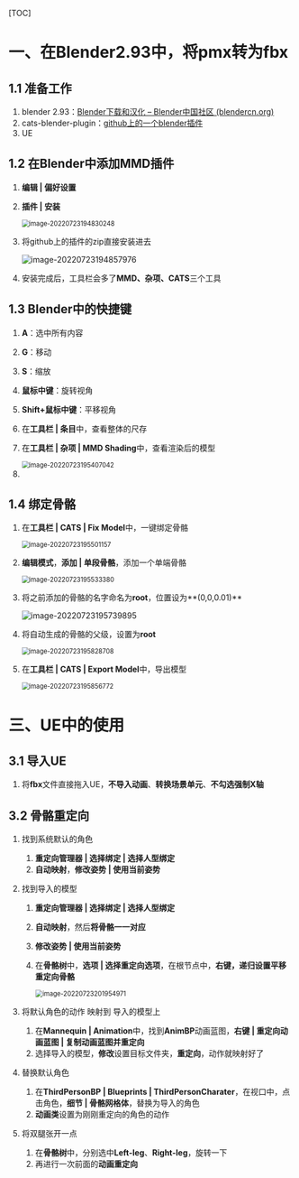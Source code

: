 [TOC]

# 一、在Blender2.93中，将pmx转为fbx

## 1.1	准备工作

1.   blender 2.93：[Blender下载和汉化 – Blender中国社区 (blendercn.org)](https://www.blendercn.org/downloadme)
2.   cats-blender-plugin：[github上的一个blender插件](https://github.com/absolute-quantum/cats-blender-plugin)
3.   UE

## 1.2	在Blender中添加MMD插件

1.   **编辑 | 偏好设置**

2.   **插件 | 安装**

     <img src="AssetMarkdown/image-20220723194830248.png" alt="image-20220723194830248" style="zoom:80%;" />

3.   将github上的插件的zip直接安装进去

     ![image-20220723194857976](AssetMarkdown/image-20220723194857976.png)

4.   安装完成后，工具栏会多了**MMD、杂项、CATS**三个工具

## 1.3	Blender中的快捷键

1.   **A**：选中所有内容

2.   **G**：移动

3.   **S**：缩放

4.   **鼠标中键**：旋转视角

5.   **Shift+鼠标中键**：平移视角

6.   在**工具栏 | 条目**中，查看整体的尺存

7.   在**工具栏 | 杂项 | MMD Shading**中，查看渲染后的模型

     <img src="AssetMarkdown/image-20220723195407042.png" alt="image-20220723195407042" style="zoom:80%;" />

8.   

## 1.4	绑定骨骼

1.   在**工具栏 | CATS | Fix Model**中，一键绑定骨骼

     <img src="AssetMarkdown/image-20220723195501157.png" alt="image-20220723195501157" style="zoom:80%;" />

2.   **编辑模式**，**添加 | 单段骨骼**，添加一个单端骨骼

     <img src="AssetMarkdown/image-20220723195533380.png" alt="image-20220723195533380" style="zoom:80%;" />

3.   将之前添加的骨骼的名字命名为**root**，位置设为**(0,0,0.01)**

     ![image-20220723195739895](AssetMarkdown/image-20220723195739895.png)

4.   将自动生成的骨骼的父级，设置为**root**

     <img src="AssetMarkdown/image-20220723195828708.png" alt="image-20220723195828708" style="zoom:80%;" />

5.   在**工具栏 | CATS | Export Model**中，导出模型

     <img src="AssetMarkdown/image-20220723195856772.png" alt="image-20220723195856772" style="zoom:80%;" />

# 三、UE中的使用

## 3.1	导入UE

1.   将**fbx**文件直接拖入UE，**不导入动画**、**转换场景单元**、**不勾选强制X轴**

## 3.2	骨骼重定向

1.   找到系统默认的角色

     1.   **重定向管理器 | 选择绑定 | 选择人型绑定**
     2.   **自动映射**，**修改姿势 | 使用当前姿势**

2.   找到导入的模型

     1.   **重定向管理器 | 选择绑定 | 选择人型绑定**

     2.   **自动映射**，然后**将骨骼一一对应**

     3.   **修改姿势 | 使用当前姿势**

     4.   在**骨骼树**中，**选项 | 选择重定向选项**，在根节点中，**右键，递归设置平移重定向骨骼**

          <img src="AssetMarkdown/image-20220723201954971.png" alt="image-20220723201954971" style="zoom:80%;" />

3.   将默认角色的动作 映射到 导入的模型上

     1.   在**Mannequin | Animation**中，找到**AnimBP**动画蓝图，**右键 | 重定向动画蓝图 | 复制动画蓝图并重定向**
     2.   选择导入的模型，**修改**设置目标文件夹，**重定向**，动作就映射好了

4.   替换默认角色

     1.   在**ThirdPersonBP | Blueprints | ThirdPersonCharater**，在视口中，点击角色，**细节 | 骨骼网格体**，替换为导入的角色
     2.   **动画类**设置为刚刚重定向的角色的动作

5.   将双腿张开一点

     1.   在**骨骼树**中，分别选中**Left-leg**、**Right-leg**，旋转一下
     2.   再进行一次前面的**动画重定向**

